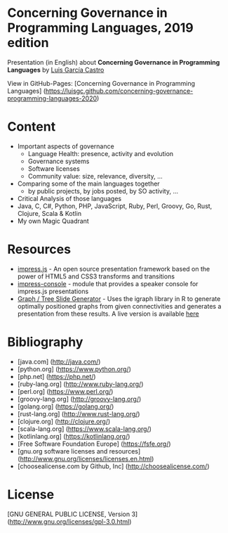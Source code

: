 Concerning Governance in Programming Languages, 2019 edition
====

Presentation (in English) about **Concerning Governance in Programming Languages** by [Luis García Castro](https://github.com/LuisGC)

View in GitHub-Pages: [Concerning Governance in Programming Languages] (https://luisgc.github.com/concerning-governance-programming-languages-2020)

# Content

+ Important aspects of governance
  - Language Health: presence, activity and evolution
  - Governance systems
  - Software licenses
  - Community value: size, relevance, diversity, ...
+ Comparing some of the main languages together
  - by public projects, by jobs posted, by SO activity, ...
+ Critical Analysis of those languages
 + Java, C, C#, Python, PHP, JavaScript, Ruby, Perl, Groovy, Go, Rust, Clojure, Scala & Kotlin
+ My own Magic Quadrant

# Resources

* [impress.js](https://github.com/bartaz/impress.js) - An open source presentation framework based on the power of HTML5 and CSS3 transforms and transitions
* [impress-console](https://github.com/regebro/impress-console) - module that provides a speaker console for impress.js presentations
* [Graph / Tree Slide Generator](http://4quantOSS.github.io/shiny-impress.js) - Uses the igraph library in R to generate optimally positioned graphs from given connectivities and generates a presentation from these results. A live version is available [here](https://4quant.shinyapps.io/gimpress/)

# Bibliography

* [java.com] (http://java.com/)
* [python.org] (https://www.python.org/)
* [php.net] (https://php.net/)
* [ruby-lang.org] (http://www.ruby-lang.org/)
* [perl.org] (https://www.perl.org/)
* [groovy-lang.org] (http://groovy-lang.org/)
* [golang.org] (https://golang.org/)
* [rust-lang.org] (http://www.rust-lang.org/)
* [clojure.org] (http://clojure.org/)
* [scala-lang.org] (https://www.scala-lang.org/)
* [kotlinlang.org] (https://kotlinlang.org/)
* [Free Software Foundation Europe] (https://fsfe.org/)
* [gnu.org software licenses and resources] (http://www.gnu.org/licenses/licenses.en.html)
* [choosealicense.com by Github, Inc] (http://choosealicense.com/)

# License

[GNU GENERAL PUBLIC LICENSE, Version 3] (http://www.gnu.org/licenses/gpl-3.0.html)
